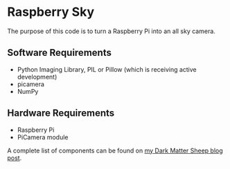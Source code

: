 # Raspberry Sky

The purpose of this code is to turn a Raspberry Pi into an all sky camera.

## Software Requirements
- Python Imaging Library, PIL or Pillow (which is receiving active development)
- picamera
- NumPy

## Hardware Requirements
- Raspberry Pi
- PiCamera module

A complete list of components can be found on [my Dark Matter Sheep blog post](http://www.darkmattersheep.uk/blog/the-great-raspberry-pi-all-sky-adventure/).
